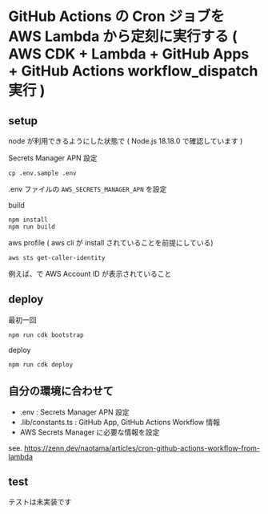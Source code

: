 # GitHub Actions の Cron ジョブを AWS Lambda から定刻に実行する ( AWS CDK + Lambda + GitHub Apps + GitHub Actions workflow_dispatch 実行 )

## setup

node が利用できるようにした状態で ( Node.js 18.18.0 で確認しています )

Secrets Manager APN 設定
```
cp .env.sample .env
```
.env ファイルの `AWS_SECRETS_MANAGER_APN` を設定

build
```
npm install
npm run build
```

aws profile ( aws cli が install されていることを前提にしている)
```
aws sts get-caller-identity
```
例えば、で AWS Account ID が表示されていること

## deploy

最初一回
```
npm run cdk bootstrap
```

deploy
```
npm run cdk deploy
```

## 自分の環境に合わせて

- .env : Secrets Manager APN 設定
- .lib/constants.ts : GitHub App, GitHub Actions Workflow 情報
- AWS Secrets Manager に必要な情報を設定

see. https://zenn.dev/naotama/articles/cron-github-actions-workflow-from-lambda

## test

テストは未実装です
